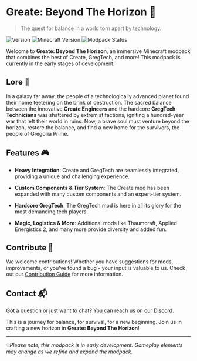 # Greate: Beyond The Horizon 🚀
> The quest for balance in a world torn apart by technology.

![Version](https://img.shields.io/badge/version-0.0.2-blue.svg?cacheSeconds=2592000)
![Minecraft Version](https://img.shields.io/badge/MC-1.20.1-green)
![Modpack Status](https://img.shields.io/badge/status-early%20development-red)

Welcome to **Greate: Beyond The Horizon**, an immersive Minecraft modpack that combines the best of Create, GregTech, and more! This modpack is currently in the early stages of development.

## Lore 📜

In a galaxy far away, the people of a technologically advanced planet found their home teetering on the brink of destruction. The sacred balance between the innovative **Create Engineers** and the hardcore **GregTech Technicians** was shattered by extremist factions, igniting a hundred-year war that left their world in ruins. Now, a brave soul must venture beyond the horizon, restore the balance, and find a new home for the survivors, the people of Gregoria Prime.

## Features 🎮

* **Heavy Integration**: Create and GregTech are seamlessly integrated, providing a unique and challenging experience.

* **Custom Components & Tier System**: The Create mod has been expanded with many custom components and an expert-tier system.

* **Hardcore GregTech**: The GregTech mod is here in all its glory for the most demanding tech players.

* **Magic, Logistics & More**: Additional mods like Thaumcraft, Applied Energistics 2, and many more provide diversity and added fun.

## Contribute 👥

We welcome contributions! Whether you have suggestions for mods, improvements, or you've found a bug - your input is valuable to us. Check out our [Contribution Guide](CONTRIBUTING.md) for more information.

## Contact 📬

Got a question or just want to chat? You can reach us on [our Discord](https://discord.gg/BVf6RbsR).

This is a journey for balance, for survival, for a new beginning. Join us in crafting a new horizon in **Greate: Beyond The Horizon**!

---

💡*Please note, this modpack is in early development. Gameplay elements may change as we refine and expand the modpack.*
